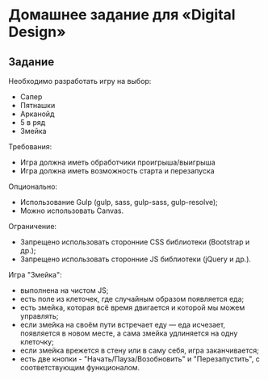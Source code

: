 <h1>
    Домашнее задание для «Digital Design»
</h1>

## Задание

Необходимо разработать игру на выбор:</br>
* Сапер</br>
* Пятнашки</br>
* Арканойд</br>
* 5 в ряд</br>
* Змейка</br>

Требования:</br>
* Игра должна иметь обработчики проигрыша/выигрыша</br>
* Игра должна иметь возможность старта и перезапуска</br>

Опционально:</br>
* Использование Gulp (gulp, sass, gulp-sass, gulp-resolve);</br>
* Можно использовать Canvas.</br>

Ограничение:</br>
* Запрещено использовать сторонние CSS библиотеки (Bootstrap и др.);</br>
* Запрещено использовать сторонние JS библиотеки (jQuery и др.).</br>

Игра "Змейка":</br>
* выполнена на чистом JS;</br>
* есть поле из клеточек, где случайным образом появляется еда;</br>
* есть змейка, которая всё время двигается и которой мы можем управлять;</br>
* если змейка на своём пути встречает еду — еда исчезает, появляется в новом месте, а сама змейка удлиняется на одну клеточку;</br>
* если змейка врежется в стену или в саму себя, игра заканчивается;</br>
* есть две кнопки - "Начать/Пауза/Возобновить" и "Перезапустить", с соответствующим функционалом.</br>
